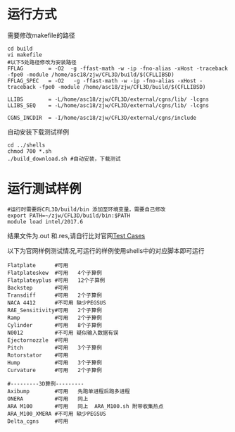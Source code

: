 # 运行方式

需要修改makefile的路径

~~~shell
cd build
vi makefile
#以下5处路径修改为安装路径
FFLAG        = -O2  -g -ffast-math -w -ip -fno-alias -xHost -traceback -fpe0 -module /home/asc18/zjw/CFL3D/build/$(CFLLIBSD) 
FFLAG_SPEC   = -O2   -g -ffast-math -w -ip -fno-alias -xHost -traceback -fpe0 -module /home/asc18/zjw/CFL3D/build/$(CFLLIBSD)

LLIBS        = -L/home/asc18/zjw/CFL3D/external/cgns/lib/ -lcgns
LLIBS_SEQ    = -L/home/asc18/zjw/CFL3D/external/cgns/lib/ -lcgns

CGNS_INCDIR  = -I/home/asc18/zjw/CFL3D/external/cgns/include
~~~

自动安装下载测试样例

~~~shell
cd ../shells
chmod 700 *.sh
./build_download.sh #自动安装，下载测试
~~~

# 运行测试样例

~~~shell
#运行时需要将CFL3D/build/bin 添加至环境变量，需要自己修改
export PATH=~/zjw/CFL3D/build/bin:$PATH
module load intel/2017.6
~~~
结果文件为.out 和.res,请自行比对官网[Test Cases](https://cfl3d.larc.nasa.gov/Cfl3dv6/cfl3dv6_testcases.html)

以下为官网样例测试情况,可运行的样例使用shells中的对应脚本即可运行

~~~shell
Flatplate      #可用   
Flatplateskew  #可用   4个子算例
Flatplateyplus #可用   12个子算例
Backstep       #可用
Transdiff      #可用   2个子算例	
NACA 4412      #不可用 缺少PEGSUS
RAE_Sensitivity#可用   2个子算例
Ramp           #可用   2个子算例
Cylinder       #可用   8个子算例
N0012          #不可用 疑似输入数据有误
Ejectornozzle  #可用
Pitch          #可用   3个子算例
Rotorstator    #可用   
Hump           #可用   3个子算例
Curvature      #可用   2个子算例

#---------3D算例---------
Axibump        #可用   先跑单进程后跑多进程
ONERA          #可用   同上
ARA M100       #可用   同上  ARA_M100.sh 附带收集热点
ARA_M100_XMERA #不可用 缺少PEGSUS
Delta_cgns     #可用   
~~~


